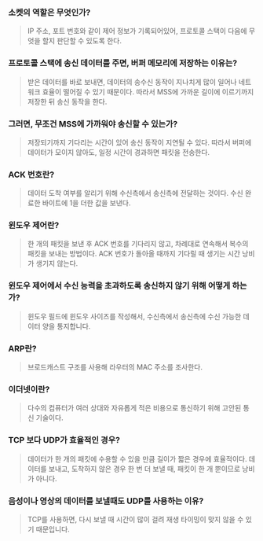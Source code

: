 ### 소켓의 역할은 무엇인가?
> IP 주소, 포트 번호와 같이 제어 정보가 기록되어있어, 프로토콜 스택이 다음에 무엇을 할지 판단할 수 있도록 한다.

### 프로토콜 스택에 송신 데이터를 주면, 버퍼 메모리에 저장하는 이유는?
> 받은 데이터를 바로 보내면, 데이터의 송수신 동작이 지나치게 많이 일어나 네트워크 효율이 떨어질 수 있기 때문이다.
> 따라서 MSS에 가까운 길이에 이르기까지 저장한 뒤 송신 동작을 한다.

### 그러면, 무조건 MSS에 가까워야 송신할 수 있는가?
> 저장되기까지 기다리는 시간이 있어 송신 동작이 지연될 수 있다.
> 따라서 버퍼에 데이터가 모이지 않아도, 일정 시간이 경과하면 패킷을 전송한다.

### ACK 번호란?
> 데이터 도착 여부를 알리기 위해 수신측에서 송신측에 전달하는 것이다.
> 수신 완료한 바이트에 1을 더한 값을 보낸다.

### 윈도우 제어란?
> 한 개의 패킷을 보낸 후 ACK 번호를 기다리지 않고, 차례대로 연속해서 복수의 패킷을 보내는 방법이다. 
> ACK 번호가 돌아올 때까지 기다릴 때 생기는 시간 낭비가 생기지 않는다.

### 윈도우 제어에서 수신 능력을 초과하도록 송신하지 않기 위해 어떻게 하는가?
> 윈도우 필드에 윈도우 사이즈를 작성해서, 수신측에서 송신측에 수신 가능한 데이터 양을 통지합니다.

### ARP란?
> 브로드캐스트 구조를 사용해 라우터의 MAC 주소를 조사한다.

### 이더넷이란?
> 다수의 컴퓨터가 여러 상대와 자유롭게 적은 비용으로 통신하기 위해 고안된 통신 기술이다.

### TCP 보다 UDP가 효율적인 경우?
> 데이터가 한 개의 패킷에 수용할 수 있을 만큼 길이가 짧은 경우에 효율적이다.
> 데이터를 보내고, 도착하지 않은 경우 한 번 더 보낼 때, 패킷이 한 개 뿐이므로 낭비가 아니다.

### 음성이나 영상의 데이터를 보낼때도 UDP를 사용하는 이유?
> TCP를 사용하면, 다시 보낼 때 시간이 많이 걸려 재생 타이밍이 맞지 않을 수 있기 때문입니다.

